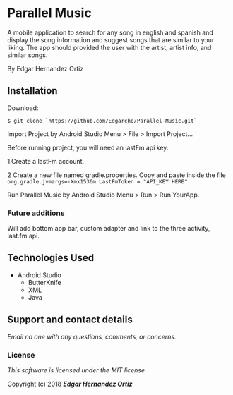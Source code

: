 # Parallel Music

A mobile application to search for any song in english and spanish and display the song information and suggest songs that are similar to your liking. The app should provided the user with the artist, artist info, and similar songs.

By Edgar Hernandez Ortiz

## Installation

Download:

    $ git clone `https://github.com/Edgarcho/Parallel-Music.git`

Import Project by Android Studio Menu > File > Import Project...

Before running project, you will need an lastFm api key.

  1.Create a lastFm account.
  
 2 Create a new file named gradle.properties. Copy and paste inside the file
 `org.gradle.jvmargs=-Xmx1536m
  LastFmToken = "API_KEY HERE"`


Run Parallel Music by Android Studio Menu > Run > Run YourApp.

### Future additions
Will add bottom app bar, custom adapter and link to the three activity, last.fm api.

## Technologies Used
  * Android Studio
    * ButterKnife
    * XML
    * Java

## Support and contact details

_Email no one with any questions, comments, or concerns._

### License

*This software is licensed under the MIT license*

Copyright (c) 2018 **_Edgar Hernandez Ortiz_**
